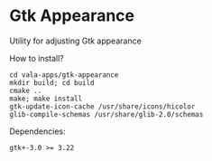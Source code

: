 Gtk Appearance
=======

Utility for adjusting Gtk appearance

How to install?
````
cd vala-apps/gtk-appearance
mkdir build; cd build
cmake ..
make; make install
gtk-update-icon-cache /usr/share/icons/hicolor
glib-compile-schemas /usr/share/glib-2.0/schemas
````
Dependencies:
````
gtk+-3.0 >= 3.22
````
